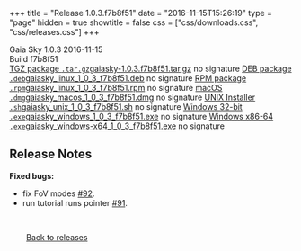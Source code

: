 +++
title = "Release 1.0.3.f7b8f51"
date = "2016-11-15T15:26:19"
type = "page"
hidden = true
showtitle = false
css = ["css/downloads.css", "css/releases.css"]
+++

<div class="download-container">
<div id="download-title">
<span class="iconify" data-icon="mdi:tag"></span>
Gaia Sky <span class="downloads-version">1.0.3</span> 
<time class="downloads-releasedate" datetime="2016-11-15T15:26:19" title="Published: 2016-11-15T15:26:19"><span class="iconify" data-icon="mdi:calendar"></span> 2016-11-15</time>
<div class="downloads-build">Build f7b8f51</div></div>
<div class="download-section">
<a href="https://gaia.ari.uni-heidelberg.de/gaiasky/releases/1.0.3.f7b8f51/gaiasky-1.0.3.f7b8f51.tar.gz" class="download-button"><span class="iconify" data-icon="mdi:zip-box"></span> TGZ package <code>.tar.gz</code><span class="download-sub">gaiasky-1.0.3.f7b8f51.tar.gz</span></a>
<span class="signature">no signature</span>
<a href="https://gaia.ari.uni-heidelberg.de/gaiasky/releases/1.0.3.f7b8f51/gaiasky_linux_1_0_3_f7b8f51.deb" class="download-button"><span class="iconify" data-icon="mdi:debian"></span> DEB package <code>.deb</code><span class="download-sub">gaiasky_linux_1_0_3_f7b8f51.deb</span></a>
<span class="signature">no signature</span>
<a href="https://gaia.ari.uni-heidelberg.de/gaiasky/releases/1.0.3.f7b8f51/gaiasky_linux_1_0_3_f7b8f51.rpm" class="download-button"><span class="iconify" data-icon="mdi:fedora"></span> RPM package <code>.rpm</code><span class="download-sub">gaiasky_linux_1_0_3_f7b8f51.rpm</span></a>
<span class="signature">no signature</span>
<a href="https://gaia.ari.uni-heidelberg.de/gaiasky/releases/1.0.3.f7b8f51/gaiasky_macos_1_0_3_f7b8f51.dmg" class="download-button"><span class="iconify" data-icon="mdi:apple"></span> macOS <code>.dmg</code><span class="download-sub">gaiasky_macos_1_0_3_f7b8f51.dmg</span></a>
<span class="signature">no signature</span>
<a href="https://gaia.ari.uni-heidelberg.de/gaiasky/releases/1.0.3.f7b8f51/gaiasky_unix_1_0_3_f7b8f51.sh" class="download-button"><span class="iconify" data-icon="token:unix"></span> UNIX Installer <code>.sh</code><span class="download-sub">gaiasky_unix_1_0_3_f7b8f51.sh</span></a>
<span class="signature">no signature</span>
<a href="https://gaia.ari.uni-heidelberg.de/gaiasky/releases/1.0.3.f7b8f51/gaiasky_windows_1_0_3_f7b8f51.exe" class="download-button"><span class="iconify" data-icon="mdi:windows"></span> Windows 32-bit <code>.exe</code><span class="download-sub">gaiasky_windows_1_0_3_f7b8f51.exe</span></a>
<span class="signature">no signature</span>
<a href="https://gaia.ari.uni-heidelberg.de/gaiasky/releases/1.0.3.f7b8f51/gaiasky_windows-x64_1_0_3_f7b8f51.exe" class="download-button"><span class="iconify" data-icon="mdi:windows"></span> Windows x86-64 <code>.exe</code><span class="download-sub">gaiasky_windows-x64_1_0_3_f7b8f51.exe</span></a>
<span class="signature">no signature</span>
</div>
</div>

<section class="release-notes">

# Release Notes

**Fixed bugs:**

- fix FoV modes [#92](https://codeberg.org/gaiasky/gaiasky/issues/92).
- run tutorial runs pointer [#91](https://codeberg.org/gaiasky/gaiasky/issues/91).

</section>


<p class="center-text" style="padding: 30px;"><a href="/downloads/releases"><span class="iconify back" data-icon="mdi:arrow-left-bold"></span> Back to releases</a>
</p>
